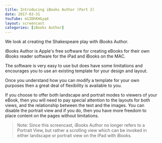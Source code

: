 ```yaml
---
title: Introducing iBooks Author (Part 2)
date: 2017-03-31
YouTube: m1IDhKHGyq4
layout: screencast
categories: [iBooks Author]
---
```

We look at creating the Shakespeare play with iBooks Author.

iBooks Author is Apple's free software for creating eBooks for their own iBooks reader software for the iPad and iBooks on the MAC.

The software is very easy to use but does have some limitations and encourages you to use an existing template for your design and layout.

Once you understand how you can modify a template for your own purposes then a great deal of flexibility is available to you.

If you choose to offer both landscape and portrait modes to viewers of your eBook, then you will need to pay special attention to the layouts for both views, and the relationship between the text and the images. You can disable the portrait view and if you do, then you have more freedom to place content on the pages without limitations.

> Note: Since this screencast, iBooks Author no longer refers to a Portrait View, but rather a scrolling view which can be invoked in either landscape or portrait view on the iPad with iBooks.
